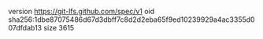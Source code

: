 version https://git-lfs.github.com/spec/v1
oid sha256:1dbe87075486d67d3dbff7c8d2d2eba65f9ed10239929a4ac3355d007dfdab13
size 3615
